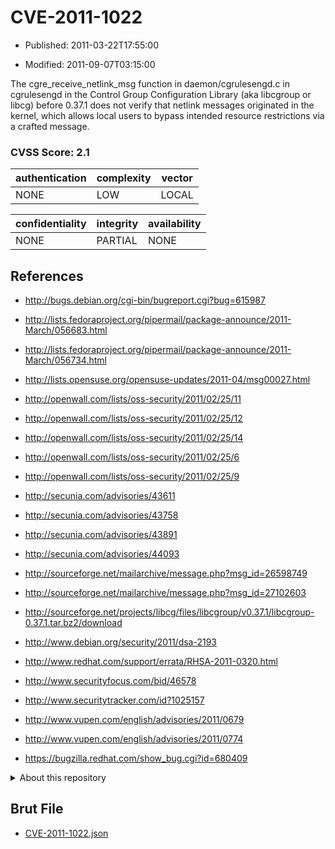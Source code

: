 # CVE-2011-1022

- Published: 2011-03-22T17:55:00

- Modified: 2011-09-07T03:15:00

The cgre_receive_netlink_msg function in daemon/cgrulesengd.c in cgrulesengd in the Control Group Configuration Library (aka libcgroup or libcg) before 0.37.1 does not verify that netlink messages originated in the kernel, which allows local users to bypass intended resource restrictions via a crafted message.

### CVSS Score: **2.1**

| authentication | complexity | vector |
| --- | --- | --- |
| NONE | LOW | LOCAL |

| confidentiality | integrity | availability |
| --- | --- | --- |
| NONE | PARTIAL | NONE |

## References

* http://bugs.debian.org/cgi-bin/bugreport.cgi?bug=615987

* http://lists.fedoraproject.org/pipermail/package-announce/2011-March/056683.html

* http://lists.fedoraproject.org/pipermail/package-announce/2011-March/056734.html

* http://lists.opensuse.org/opensuse-updates/2011-04/msg00027.html

* http://openwall.com/lists/oss-security/2011/02/25/11

* http://openwall.com/lists/oss-security/2011/02/25/12

* http://openwall.com/lists/oss-security/2011/02/25/14

* http://openwall.com/lists/oss-security/2011/02/25/6

* http://openwall.com/lists/oss-security/2011/02/25/9

* http://secunia.com/advisories/43611

* http://secunia.com/advisories/43758

* http://secunia.com/advisories/43891

* http://secunia.com/advisories/44093

* http://sourceforge.net/mailarchive/message.php?msg_id=26598749

* http://sourceforge.net/mailarchive/message.php?msg_id=27102603

* http://sourceforge.net/projects/libcg/files/libcgroup/v0.37.1/libcgroup-0.37.1.tar.bz2/download

* http://www.debian.org/security/2011/dsa-2193

* http://www.redhat.com/support/errata/RHSA-2011-0320.html

* http://www.securityfocus.com/bid/46578

* http://www.securitytracker.com/id?1025157

* http://www.vupen.com/english/advisories/2011/0679

* http://www.vupen.com/english/advisories/2011/0774

* https://bugzilla.redhat.com/show_bug.cgi?id=680409

<details>
<summary>About this repository</summary> 

  This repository is part of the project [Live Hack CVE](https://github.com/Live-Hack-CVE). Main website can be found [www.live-hack.org](https://www.live-hack.org) 
  
  Made by [Sn0wAlice](https://github.com/Sn0wAlice) for the people that care about security and need to have a feed of the latest CVEs. Hope you enjoy it, don't forget to star the repo and follow me on [Twitter](https://twitter.com/Sn0wAlice) and [Github](https://github.com/Sn0wAlice). And that is my [personnal website](https://www.alice-snow.me/)

  - [Home Page](https://github.com/Live-Hack-CVE)
  - [Framework](https://github.com/Live-Hack-CVE/cve-framework)
  - [CVE database](https://github.com/Live-Hack-CVE/full_database)
  - [Changelog](https://github.com/Live-Hack-CVE/Changelog)
</details>

## Brut File

* [CVE-2011-1022.json](https://raw.githubusercontent.com/Live-Hack-CVE/full_database/main/cves/2011/CVE-2011-1022.json)


